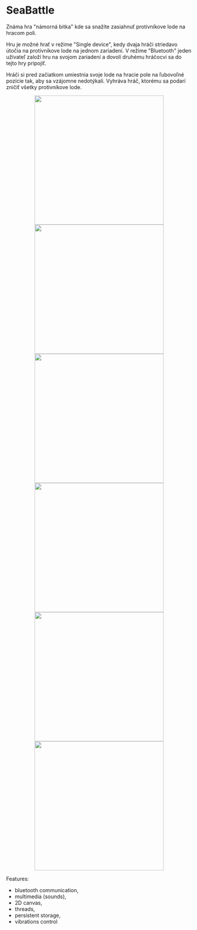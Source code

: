 # SeaBattle
Známa hra "námorná bitka" kde sa snažíte zasiahnuť protivníkove lode na hracom poli.

Hru je možné hrať v režime "Single device", kedy dvaja hráči striedavo útočia na protivníkove
lode na jednom zariadení. V režime "Bluetooth" jeden užívateľ založí hru na svojom zariadení a
dovolí druhému hráčocvi sa do tejto hry pripojiť.

Hráči si pred začiatkom umiestnia svoje lode na hracie pole na ľubovoľné pozície tak, aby sa
vzájomne nedotýkali.
Vyhráva hráč, ktorému sa podarí zničiť všetky protivníkove lode.

<p align="center">
  <img src="http://homel.vsb.cz/~mik0327/sea_1.png" width="350"/>
  <img src="http://homel.vsb.cz/~mik0327/sea_2.png" width="350"/>
  <img src="http://homel.vsb.cz/~mik0327/sea_3.png" width="350"/>
  <img src="http://homel.vsb.cz/~mik0327/sea_4.png" width="350"/>
  <img src="http://homel.vsb.cz/~mik0327/sea_5.png" width="350"/>
  <img src="http://homel.vsb.cz/~mik0327/sea_6.png" width="350"/>
</p>

Features:
* bluetooth communication,
* multimedia (sounds),
* 2D canvas,
* threads,
* persistent storage,
* vibrations control